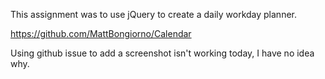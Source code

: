 This assignment was to use jQuery to create a daily workday planner.

https://github.com/MattBongiorno/Calendar

Using github issue to add a screenshot isn't working today, I have no idea why.
